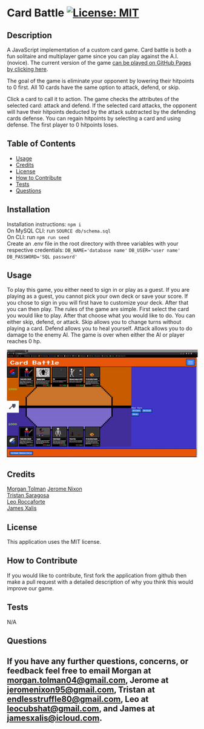 # Card Battle [![License: MIT](https://img.shields.io/badge/License-MIT-yellow.svg)](https://opensource.org/licenses/MIT)

## Description

A JavaScript implementation of a custom card game.  Card battle is both a fun solitaire and multiplayer game since you can play against the A.I.(novice).  The current version of the game [can be played on GitHub Pages by clicking here](https://card-battle.herokuapp.com/).

The goal of the game is eliminate your opponent by lowering their hitpoints to 0 first. All 10 cards have the same option to attack, defend, or skip.

Click a card to call it to action.  The game checks the attributes of the selected card: attack and defend.  If the selected card attacks, the opponent will have their hitpoints deducted by the attack subtracted by the defending cards defense.  You can regain hitpoints by selecting a card and using defense. The first player to 0 hitpoints loses. 

## Table of Contents 

- [Usage](#Usage)
- [Credits](#Credits)
- [License](#License)
- [How to Contribute](#How-to-Contribute)
- [Tests](#Tests)
- [Questions](#Questions)

## Installation

Installation instructions: `npm i`   
On MySQL CLI: run `SOURCE db/schema.sql`  
On CLI: run `npm run seed`  
Create an .env file in the root directory with three variables with your respective credentials: `DB_NAME='database name'` `DB_USER='user name'` `DB_PASSWORD='SQL password'`  

## Usage

To play this game, you either need to sign in or play as a guest.  If you are playing as a guest, you cannot pick your own deck or save your score.  If you chose to sign in you will first have to customize your deck.  After that you can then play.  The rules of the game are simple.  First select the card you would like to play.  After that choose what you would like to do.  You can either skip, defend, or attack.  Skip allows you to change turns without playing a card.  Defend allows you to heal yourself.  Attack allows you to do damage to the enemy AI.  The game is over when either the AI or player reaches 0 hp.

![Example Gif](./public/images/Card-Battle-gif.gif)

## Credits

[Morgan Tolman](https://github.com/unheardof77)
[Jerome Nixon](https://github.com/jeromemn)  
[Tristan Saragosa](https://github.com/trufl)  
[Leo Roccaforte](https://github.com/leorocca40)  
[James Xalis](https://github.com/jamesxalis)  


## License

This application uses the MIT license.

## How to Contribute

If you would like to contribute, first fork the application from github then make a pull request with a detailed description of why you think this would improve our game.

## Tests

N/A

## Questions

If you have any further questions, concerns, or feedback feel free to email Morgan at morgan.tolman04@gmail.com, Jerome at jeromenixon95@gmail.com, Tristan at endlesstruffle80@gmail.com, Leo at leocubshat@gmail.com, and James at jamesxalis@icloud.com.
---
